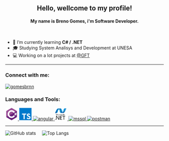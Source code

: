 <h2 align="center">Hello, wellcome to my profile!</h2>
<h4 align="center">My name is Breno Gomes, i'm Software Developer.</h4>

<br>

- 🧠  I’m currently learning **C# / .NET**
- 🎓 Studying System Analisys and Development at UNESA
- 💻 Working on a lot projects at [@GFT](https://www.gft.com/br/pt)

---

<h3 align="left">Connect with me:</h3>
<p align="left">
<a href="https://linkedin.com/in/gomesbrnn" target="blank"><img align="center" src="https://raw.githubusercontent.com/rahuldkjain/github-profile-readme-generator/master/src/images/icons/Social/linked-in-alt.svg" alt="gomesbrnn" height="30" width="40" /></a>
</p>

<h3 align="left">Languages and Tools:</h3>
<p align="left"> <a href="https://www.w3schools.com/cs/" target="_blank" rel="noreferrer"> <img src="https://raw.githubusercontent.com/devicons/devicon/master/icons/csharp/csharp-original.svg" alt="csharp" width="40" height="40"/> </a> <a href="https://www.typescriptlang.org/" target="_blank" rel="noreferrer"> <img src="https://raw.githubusercontent.com/devicons/devicon/master/icons/typescript/typescript-original.svg" alt="typescript" width="40" height="40"/> </a> <a href="https://angular.io" target="_blank" rel="noreferrer"> <img src="https://angular.io/assets/images/logos/angular/angular.svg" alt="angular" width="40" height="40"/> </a> <a href="https://dotnet.microsoft.com/" target="_blank" rel="noreferrer"> <img src="https://raw.githubusercontent.com/devicons/devicon/master/icons/dot-net/dot-net-original-wordmark.svg" alt="dotnet" width="40" height="40"/> </a> <a href="https://www.microsoft.com/en-us/sql-server" target="_blank" rel="noreferrer"> <img src="https://www.svgrepo.com/show/303229/microsoft-sql-server-logo.svg" alt="mssql" width="40" height="40"/> </a>    <a href="https://postman.com" target="_blank" rel="noreferrer"> <img src="https://www.vectorlogo.zone/logos/getpostman/getpostman-icon.svg" alt="postman" width="40" height="40"/> </a> </p>

---

![GitHub stats](https://github-readme-stats.vercel.app/api?username=gomesbrnn&show_icons=true&theme=dracula) &nbsp; &nbsp;
![Top Langs](https://github-readme-stats.vercel.app/api/top-langs/?username=gomesbrnn&layout=compact&theme=dracula&hide=pascal)
